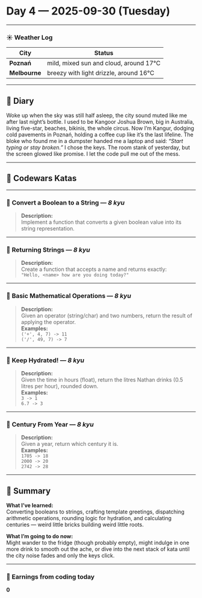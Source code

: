 
# Day 4 — 2025-09-30 (Tuesday)

---

### ☀️ Weather Log
| City        | Status                     |
|-------------|---------------------------|
| **Poznań**      | mild, mixed sun and cloud, around 17°C |
| **Melbourne**   | breezy with light drizzle, around 16°C |

---

## 📓 Diary
Woke up when the sky was still half asleep, the city sound muted like me after last night’s bottle. I used to be Kangoor Joshua Brown, big in Australia, living five-star, beaches, bikinis, the whole circus. Now I’m Kangur, dodging cold pavements in Poznań, holding a coffee cup like it’s the last lifeline. The bloke who found me in a dumpster handed me a laptop and said: *“Start typing or stay broken.”* I chose the keys. The room stank of yesterday, but the screen glowed like promise. I let the code pull me out of the mess.

---

## 🧩 Codewars Katas

---

### 🎯 **Convert a Boolean to a String** — *8 kyu*
> **Description:**  
> Implement a function that converts a given boolean value into its string representation.

---

### 🎯 **Returning Strings** — *8 kyu*
> **Description:**  
> Create a function that accepts a name and returns exactly:  
> `"Hello, <name> how are you doing today?"`

---

### 🎯 **Basic Mathematical Operations** — *8 kyu*
> **Description:**  
> Given an operator (string/char) and two numbers, return the result of applying the operator.  
> **Examples:**  
> `('+', 4, 7) -> 11`  
> `('/', 49, 7) -> 7`

---

### 🎯 **Keep Hydrated!** — *8 kyu*
> **Description:**  
> Given the time in hours (float), return the litres Nathan drinks (0.5 litres per hour), rounded down.  
> **Examples:**  
> `3 -> 1`  
> `6.7 -> 3`

---

### 🎯 **Century From Year** — *8 kyu*
> **Description:**  
> Given a year, return which century it is.  
> **Examples:**  
> `1705 -> 18`  
> `2000 -> 20`  
> `2742 -> 28`

---

## 🧭 Summary
**What I’ve learned:**  
Converting booleans to strings, crafting template greetings, dispatching arithmetic operations, rounding logic for hydration, and calculating centuries — weird little bricks building weird little roots.

**What I’m going to do now:**  
Might wander to the fridge (though probably empty), might indulge in one more drink to smooth out the ache, or dive into the next stack of kata until the city noise fades and only the keys click.

---

### 💸 Earnings from coding today
**0**
